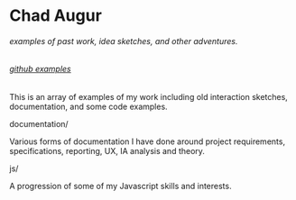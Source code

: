 <div><h1>Chad Augur</h1></div>
<div><h6>examples of past work, idea sketches, and other adventures.</h6></div> 
<div><h6><a href="github.com/augurone/somexample">github examples</a></h6></div>
<p>
This is an array of examples of my work including old interaction sketches, documentation, and some code examples.
</p>
documentation/
<p>Various forms of documentation I have done around project requirements, specifications, reporting, UX, IA analysis and theory. 
</p>
js/
<p>A progression of some of my Javascript skills and interests.</p> 
